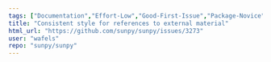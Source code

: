 ```yaml
---
tags: ["Documentation","Effort-Low","Good-First-Issue","Package-Novice","Priority-Low","astronomy","astropy","hacktoberfest","python","solar","solar-physics","sun","sunpy"]
title: "Consistent style for references to external material"
html_url: "https://github.com/sunpy/sunpy/issues/3273"
user: "wafels"
repo: "sunpy/sunpy"
---
```



